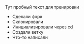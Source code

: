 Тут пробный текст для тренировки

* Сделали форк
* Склонировали 
* Инициализировали через cd
* Создали ветку
* Что-то написали